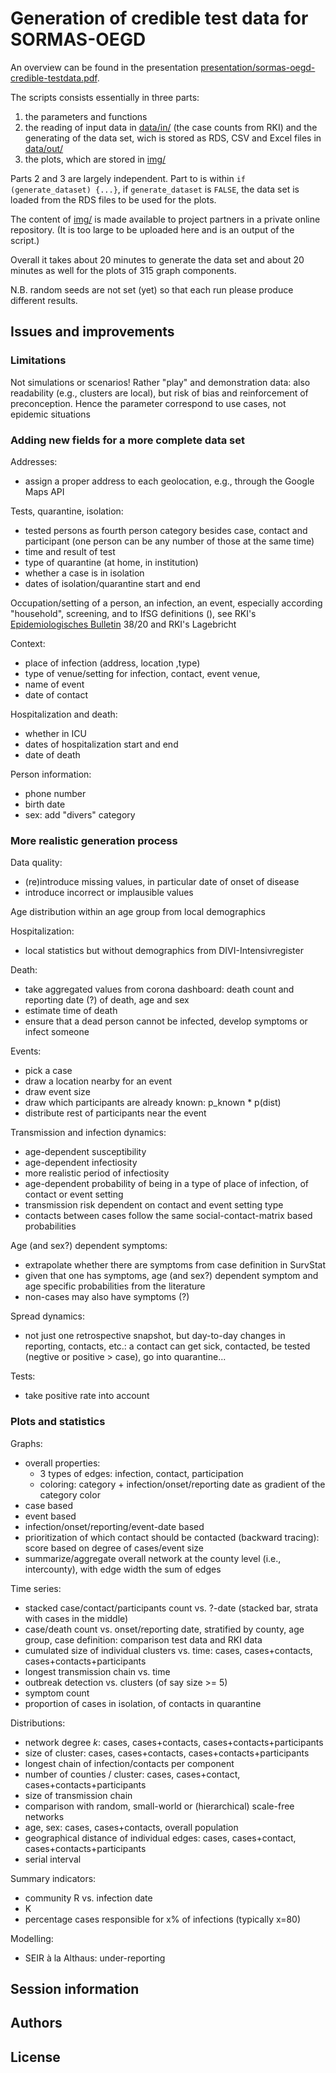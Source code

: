# Generation of credible test data for SORMAS-OEGD

An overview can be found in the presentation [presentation/sormas-oegd-credible-testdata.pdf](../presentation/sormas-oegd-credible-testdata.pdf).

The scripts consists essentially in three parts:
1. the parameters and functions
2. the reading of input data in [data/in/](data/in/) (the case counts from RKI) and the generating of the data set, wich is stored as RDS, CSV and Excel files in [data/out/](data/out/)
3. the plots, which are stored in [img/](img/)

Parts 2 and 3 are largely independent. Part to is within `if (generate_dataset) {...}`, if `generate_dataset` is `FALSE`, the data set is loaded from the RDS files to be used for the plots.

The content of [img/](img/) is made available to project partners in a private online repository. (It is too large to be uploaded here and is an output of the script.)

Overall it takes about 20 minutes to generate the data set and about 20 minutes as well for the plots of 315 graph components.

N.B. random seeds are not set (yet) so that each run please produce different results.

## Issues and improvements

### Limitations

Not simulations or scenarios! Rather "play" and demonstration  data: also readability (e.g., clusters are local), but risk of bias and reinforcement of preconception. Hence the parameter correspond to use cases, not epidemic situations

### Adding new fields for a more complete data set

Addresses:
- assign a proper address to each geolocation, e.g., through the Google Maps API 

Tests, quarantine, isolation:
- tested persons as fourth person category besides case, contact and participant (one person can be any number of those at the same time)
- time and result of test
- type of quarantine (at home, in institution)
- whether a case is in isolation
- dates of isolation/quarantine start and end

Occupation/setting of a person, an infection, an event, especially according "household", screening, and to IfSG definitions (), see RKI's [Epidemiologisches Bulletin](https://www.rki.de/DE/Content/Infekt/EpidBull/epid_bull_node.html) 38/20 and RKI's Lagebricht 

Context:
- place of infection (address, location ,type) 
- type of venue/setting for infection, contact, event  venue, 
- name of event
- date of contact

Hospitalization and death: 
- whether in ICU
- dates of hospitalization start and end
- date of death

Person information:
- phone number
- birth date
- sex: add "divers" category

### More realistic generation process

Data quality:
- (re)introduce missing values, in particular date of onset of disease
- introduce incorrect or implausible values

Age distribution within an age group from local demographics

Hospitalization:
- local statistics but without demographics from DIVI-Intensivregister

Death:
- take aggregated values from corona dashboard: death count and reporting date (?) of death, age and sex
- estimate time of death
- ensure that a dead person cannot be infected, develop symptoms or infect someone

Events:
- pick a case
- draw a location nearby for an event
- draw event size
- draw which participants are already known: p_known * p(dist)
- distribute rest of participants near the event

Transmission and infection dynamics:
- age-dependent susceptibility
- age-dependent infectiosity
- more realistic period of infectiosity
- age-dependent probability of being in a type of place of infection, of contact or event setting 
- transmission risk dependent on contact and event setting type
- contacts between cases follow the same social-contact-matrix based probabilities

Age (and sex?) dependent symptoms:
- extrapolate whether there are symptoms from case definition in SurvStat
- given that one has symptoms, age (and sex?) dependent symptom and age specific probabilities from the literature
- non-cases may also have symptoms (?)

Spread dynamics: 
- not just one retrospective snapshot, but day-to-day changes in reporting, contacts, etc.: a contact can get sick, contacted, be tested (negtive or positive > case), go into quarantine...

Tests:
- take positive rate into account

### Plots and statistics

Graphs:
- overall properties:
  - 3 types of edges: infection, contact, participation
  - coloring: category + infection/onset/reporting date as gradient of the category color
- case based
- event based
- infection/onset/reporting/event-date based
- prioritization of which contact should be contacted (backward tracing): score based on degree of cases/event size
- summarize/aggregate overall network at the county level (i.e., intercounty), with edge width the sum of edges

Time series:
- stacked case/contact/participants count vs. ?-date (stacked bar, strata with cases in the middle)
- case/death count vs. onset/reporting date, stratified by county, age group, case definition: comparison test data and RKI data
- cumulated size of individual clusters vs. time: cases, cases+contacts, cases+contacts+participants
- longest transmission chain vs. time
- outbreak detection vs. clusters (of say size >= 5)
- symptom count
- proportion of cases in isolation, of contacts in quarantine

Distributions:
- network degree *k*: cases, cases+contacts, cases+contacts+participants
- size of cluster: cases, cases+contacts, cases+contacts+participants
- longest chain of infection/contacts per component
- number of counties / cluster: cases, cases+contact, cases+contacts+participants
- size of transmission chain
- comparison with random, small-world or (hierarchical) scale-free networks
- age, sex: cases, cases+contacts, overall population
- geographical distance of individual edges: cases, cases+contact, cases+contacts+participants
- serial interval

Summary indicators:
- community R vs. infection date
- K
- percentage cases responsible for x% of infections (typically x=80)

Modelling:
- SEIR à la Althaus: under-reporting

## Session information

## Authors

## License